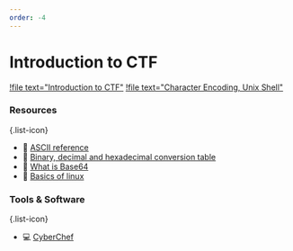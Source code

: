 ```yaml
---
order: -4
---
```


# Introduction to CTF

[!file text="Introduction to CTF"](/files/intro.pptx)
[!file text="Character Encoding, Unix Shell"](/files/basics.pptx)

### Resources
{.list-icon}
- :book: [ASCII reference](https://www.w3schools.com/charsets/ref_html_ascii.asp)
- :book: [Binary, decimal and hexadecimal conversion table](https://kb.iu.edu/d/afdl)
- :book: [What is Base64](https://base64.guru/learn/what-is-base64)
- :book: [Basics of linux](https://d00mfist.gitbooks.io/ctf/content/basics_of_linux.html)

### Tools & Software
{.list-icon}
- :computer: [CyberChef](https://gchq.github.io/CyberChef/)